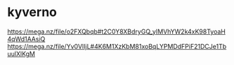 # kyverno

https://mega.nz/file/o2FXQbqb#t2C0Y8XBdryGQ_yIMVhYW2k4xK98TyoaH4qWd1AAsiQ
https://mega.nz/file/Yv0VlIjL#4K6M1XzKbM81xoBqLYPMDdFPiF21DCJe1TbuulXlKgM
